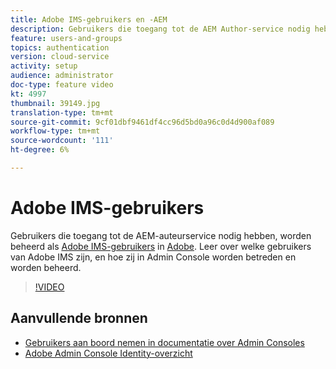 ```yaml
---
title: Adobe IMS-gebruikers en -AEM
description: Gebruikers die toegang tot de AEM Author-service nodig hebben, worden Adobe IMS-gebruikers in de Admin Console Adobe beheerd. Leer over welke gebruikers van Adobe IMS zijn, en hoe zij in Admin Console worden betreden en worden beheerd.
feature: users-and-groups
topics: authentication
version: cloud-service
activity: setup
audience: administrator
doc-type: feature video
kt: 4997
thumbnail: 39149.jpg
translation-type: tm+mt
source-git-commit: 9cf01dbf9461df4cc96d5bd0a96c0d4d900af089
workflow-type: tm+mt
source-wordcount: '111'
ht-degree: 6%

---
```



# Adobe IMS-gebruikers

Gebruikers die toegang tot de AEM-auteurservice nodig hebben, worden beheerd als [Adobe IMS-gebruikers](https://helpx.adobe.com/nl/enterprise/using/set-up-identity.html) in [Adobe](https://adminconsole.adobe.com). Leer over welke gebruikers van Adobe IMS zijn, en hoe zij in Admin Console worden betreden en worden beheerd.

>[!VIDEO](https://video.tv.adobe.com/v/39149/?quality=12&learn=on)

## Aanvullende bronnen

+ [Gebruikers aan boord nemen in documentatie over Admin Consoles](https://docs.adobe.com/content/help/en/experience-manager-cloud-service/security/ims-support.html#onboarding-users-in-admin-console)
+ [Adobe Admin Console Identity-overzicht](https://helpx.adobe.com/enterprise/using/identity.html)
